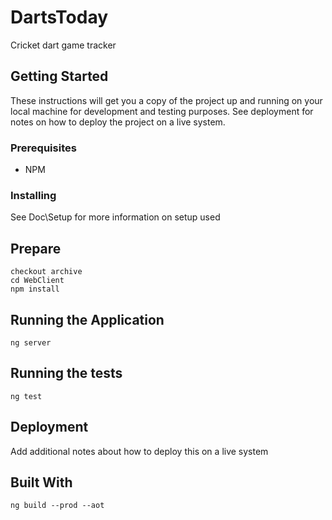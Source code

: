 # DartsToday

Cricket dart game tracker

## Getting Started

These instructions will get you a copy of the project up and running on your local machine for development and testing purposes. See deployment for notes on how to deploy the project on a live system.

### Prerequisites

* NPM

### Installing

See Doc\Setup for more information on setup used

## Prepare
```
checkout archive
cd WebClient
npm install
```

## Running the Application

```
ng server
```

## Running the tests

```
ng test
```

## Deployment

Add additional notes about how to deploy this on a live system

## Built With

```
ng build --prod --aot
```